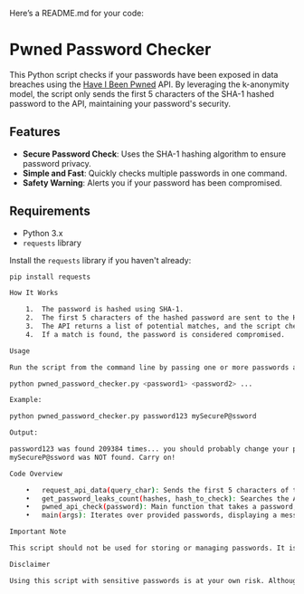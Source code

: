 Here’s a README.md for your code:

# Pwned Password Checker

This Python script checks if your passwords have been exposed in data breaches using the [Have I Been Pwned](https://haveibeenpwned.com/) API. By leveraging the k-anonymity model, the script only sends the first 5 characters of the SHA-1 hashed password to the API, maintaining your password's security.

## Features

- **Secure Password Check**: Uses the SHA-1 hashing algorithm to ensure password privacy.
- **Simple and Fast**: Quickly checks multiple passwords in one command.
- **Safety Warning**: Alerts you if your password has been compromised.

## Requirements

- Python 3.x
- `requests` library

Install the `requests` library if you haven't already:

```bash
pip install requests

How It Works

	1.	The password is hashed using SHA-1.
	2.	The first 5 characters of the hashed password are sent to the Have I Been Pwned API.
	3.	The API returns a list of potential matches, and the script checks if the full hash is in the returned results.
	4.	If a match is found, the password is considered compromised.

Usage

Run the script from the command line by passing one or more passwords as arguments:

python pwned_password_checker.py <password1> <password2> ...

Example:

python pwned_password_checker.py password123 mySecureP@ssword

Output:

password123 was found 209384 times... you should probably change your password!
mySecureP@ssword was NOT found. Carry on!

Code Overview

	•	request_api_data(query_char): Sends the first 5 characters of the SHA-1 hashed password to the API.
	•	get_password_leaks_count(hashes, hash_to_check): Searches the API response to check if the hash exists.
	•	pwned_api_check(password): Main function that takes a password, hashes it, and checks its exposure status.
	•	main(args): Iterates over provided passwords, displaying a message for each one about its safety.

Important Note

This script should not be used for storing or managing passwords. It is intended solely to check if a password is compromised by comparing it to breached data from Have I Been Pwned.

Disclaimer

Using this script with sensitive passwords is at your own risk. Although the script uses the k-anonymity model to protect your password, always exercise caution with password management.
